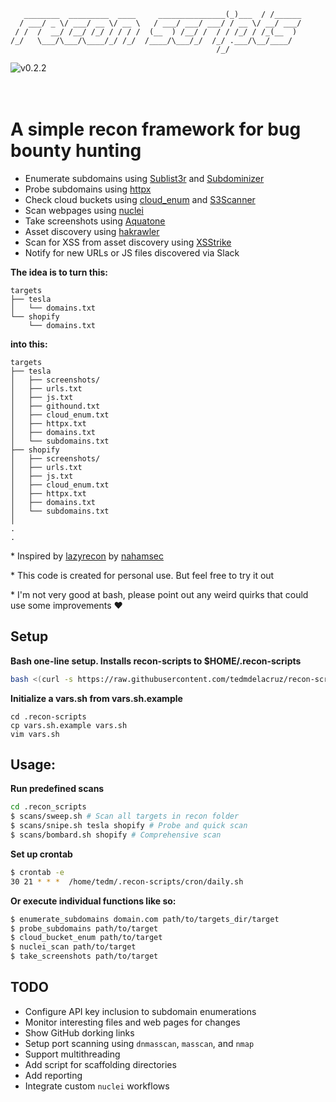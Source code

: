 ```
   ________  _________  ____     _______________(_)___  / /______
  / ___/ _ \/ ___/ __ \/ __ \   / ___/ ___/ ___/ / __ \/ __/ ___/
 / /  /  __/ /__/ /_/ / / / /  (__  ) /__/ /  / / /_/ / /_(__  ) 
/_/   \___/\___/\____/_/ /_/  /____/\___/_/  /_/ .___/\__/____/  
                                              /_/                
```

![v0.2.2](https://img.shields.io/badge/version-0.2.2-brightgreen?style=flat)
                                                                                                     
# A simple recon framework for bug bounty hunting

- Enumerate subdomains using [Sublist3r](https://github.com/aboul3la/Sublist3r) and [Subdominizer](https://github.com/nsonaniya2010/SubDomainizer)
- Probe subdomains using [httpx](https://github.com/projectdiscovery/httpx)
- Check cloud buckets using [cloud_enum](https://github.com/initstring/cloud_enum) and [S3Scanner](https://github.com/OWASP/Amass)
- Scan webpages using [nuclei](https://github.com/projectdiscovery/nuclei)
- Take screenshots using [Aquatone](https://github.com/michenriksen/aquatone)
- Asset discovery using [hakrawler](https://github.com/hakluke/hakrawler) 
- Scan for XSS from asset discovery using [XSStrike](https://github.com/s0md3v/XSStrike)
- Notify for new URLs or JS files discovered via Slack

**The idea is to turn this:**
```
targets
├── tesla
│   └── domains.txt
└── shopify
    └── domains.txt
```

**into this:**
```
targets
├── tesla
│   ├── screenshots/
│   ├── urls.txt
│   ├── js.txt
│   ├── githound.txt
│   ├── cloud_enum.txt
│   ├── httpx.txt
│   ├── domains.txt
│   └── subdomains.txt
├── shopify
│   ├── screenshots/
│   ├── urls.txt
│   ├── js.txt
│   ├── cloud_enum.txt
│   ├── httpx.txt
│   ├── domains.txt
│   └── subdomains.txt
│
.
.
```

\* Inspired by [lazyrecon](https://github.com/nahamsec/lazyrecon) by [nahamsec](https://github.com/nahamsec)

\* This code is created for personal use. But feel free to try it out

\* I'm not very good at bash, please point out any weird quirks that could use some improvements ♥

## Setup

**Bash one-line setup. Installs recon-scripts to $HOME/.recon-scripts**
```sh
bash <(curl -s https://raw.githubusercontent.com/tedmdelacruz/recon-scripts/master/configure)
```

**Initialize a vars.sh from vars.sh.example**
```
cd .recon-scripts
cp vars.sh.example vars.sh
vim vars.sh
```

## Usage:
**Run predefined scans**
```sh
cd .recon_scripts
$ scans/sweep.sh # Scan all targets in recon folder
$ scans/snipe.sh tesla shopify # Probe and quick scan
$ scans/bombard.sh shopify # Comprehensive scan
```

**Set up crontab**
```sh
$ crontab -e
30 21 * * *  /home/tedm/.recon-scripts/cron/daily.sh
```

**Or execute individual functions like so:**
```sh
$ enumerate_subdomains domain.com path/to/targets_dir/target
$ probe_subdomains path/to/target
$ cloud_bucket_enum path/to/target
$ nuclei_scan path/to/target
$ take_screenshots path/to/target
```

## TODO
- Configure API key inclusion to subdomain enumerations
- Monitor interesting files and web pages for changes
- Show GitHub dorking links
- Setup port scanning using `dnmasscan`, `masscan`, and `nmap`
- Support multithreading
- Add script for scaffolding directories
- Add reporting
- Integrate custom `nuclei` workflows
